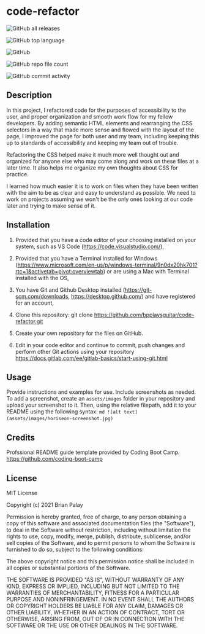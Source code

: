 # code-refactor
![GitHub all releases](https://img.shields.io/github/downloads/bpplaysguitar/code-refactor/total?color=%23baffc9&logo=GitHub&logoColor=%23baffc9)

![GitHub top language](https://img.shields.io/github/languages/top/bpplaysguitar/code-refactor?color=%23ffb3ba&logo=GitHub&logoColor=%23ffb3ba)

![GitHub](https://img.shields.io/github/license/bpplaysguitar/code-refactor?color=ffffba&logo=GitHub&logoColor=ffffba)

![GitHub repo file count](https://img.shields.io/github/directory-file-count/bpplaysguitar/code-refactor?color=%23bae1ff&logo=GitHub&logoColor=%23bae1ff)

![GitHub commit activity](https://img.shields.io/github/commit-activity/m/bpplaysguitar/code-refactor?color=%23ffdfba&logo=GitHub&logoColor=%23ffdfba)

## Description
In this project, I refactored code for the purposes of accessibility to the user, and proper organization and smooth work flow for my fellow developers. By adding semantic HTML elements and rearranging the CSS selectors in a way that made more sense and flowed with the layout of the page, I improved the page for both user and my team, including keeping this up to standards of accessibility and keeping my team out of trouble.

Refactoring the CSS helped make it much more well thought out and organized for anyone else who may come along and work on these files at a later time. It also helps me organize my own thoughts about CSS for practice.

I learned how much easier it is to work on files when they have been written with the aim to be as clear and easy to understand as possible. We need to work on projects assuming we won't be the only ones looking at our code later and trying to make sense of it.

## Installation
1. Provided that you have a code editor of your choosing installed on your system, such as VS Code (https://code.visualstudio.com/),

2. Provided that you have a Terminal installed for Windows (https://www.microsoft.com/en-us/p/windows-terminal/9n0dx20hk701?rtc=1&activetab=pivot:overviewtab) or are using a Mac with Terminal installed with the OS,

3. You have Git and Github Desktop installed (https://git-scm.com/downloads, https://desktop.github.com/) and have registered for an account,

4. Clone this repository:
git clone https://github.com/bpplaysguitar/code-refactor.git

5. Create your own repository for the files on GitHub.

6. Edit in your code editor and continue to commit, push changes and perform other Git actions using your repository https://docs.gitlab.com/ee/gitlab-basics/start-using-git.html

## Usage
Provide instructions and examples for use. Include screenshots as needed.
To add a screenshot, create an `assets/images` folder in your repository and upload your screenshot to it. Then, using the relative filepath, add it to your README using the following syntax:
    ```md
    ![alt text](assets/images/horiseon-screenshot.jpg)
    ```
## Credits
Profssional README guide template provided by Coding Boot Camp. https://github.com/coding-boot-camp

## License
MIT License

Copyright (c) 2021 Brian Palay

Permission is hereby granted, free of charge, to any person obtaining a copy
of this software and associated documentation files (the "Software"), to deal
in the Software without restriction, including without limitation the rights
to use, copy, modify, merge, publish, distribute, sublicense, and/or sell
copies of the Software, and to permit persons to whom the Software is
furnished to do so, subject to the following conditions:

The above copyright notice and this permission notice shall be included in all
copies or substantial portions of the Software.

THE SOFTWARE IS PROVIDED "AS IS", WITHOUT WARRANTY OF ANY KIND, EXPRESS OR
IMPLIED, INCLUDING BUT NOT LIMITED TO THE WARRANTIES OF MERCHANTABILITY,
FITNESS FOR A PARTICULAR PURPOSE AND NONINFRINGEMENT. IN NO EVENT SHALL THE
AUTHORS OR COPYRIGHT HOLDERS BE LIABLE FOR ANY CLAIM, DAMAGES OR OTHER
LIABILITY, WHETHER IN AN ACTION OF CONTRACT, TORT OR OTHERWISE, ARISING FROM,
OUT OF OR IN CONNECTION WITH THE SOFTWARE OR THE USE OR OTHER DEALINGS IN THE
SOFTWARE.

